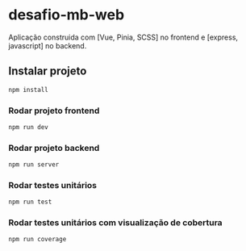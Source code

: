 # desafio-mb-web

Aplicação construida com [Vue, Pinia, SCSS] no frontend e [express, javascript] no backend.


## Instalar projeto

```sh
npm install
```

### Rodar projeto frontend

```sh
npm run dev
```

### Rodar projeto backend

```sh
npm run server
```

### Rodar testes unitários

```sh
npm run test
```

### Rodar testes unitários com visualização de cobertura

```sh
npm run coverage
```
